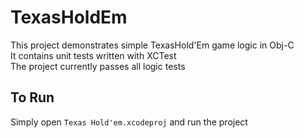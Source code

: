 # TexasHoldEm
This project demonstrates simple TexasHold'Em game logic in Obj-C  
It contains unit tests written with XCTest  
The project currently passes all logic tests

## To Run
Simply open ```Texas Hold'em.xcodeproj``` and run the project
